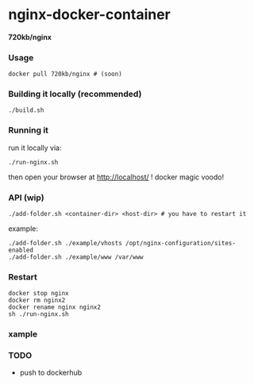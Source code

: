 # nginx-docker-container
#### 720kb/nginx


### Usage

    docker pull 720kb/nginx # (soon)


### Building it locally (recommended)

    ./build.sh


### Running it

run it locally via:

    ./run-nginx.sh


then open your browser at <http://localhost/> !  docker magic voodo!

### API (wip)

    ./add-folder.sh <container-dir> <host-dir> # you have to restart it

example:

    ./add-folder.sh ./example/vhosts /opt/nginx-configuration/sites-enabled
    ./add-folder.sh ./example/www /var/www


### Restart

    docker stop nginx
    docker rm nginx2
    docker rename nginx nginx2
    sh ./run-nginx.sh

### xample




### TODO

- push to dockerhub
